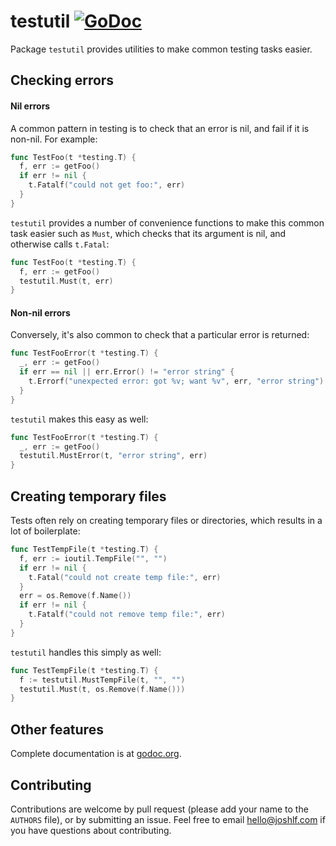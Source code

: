 <!--
Copyright 2016 The Authors. All rights reserved.
Use of this source code is governed by a BSD-style
license that can be found in the LICENSE file.
-->

# testutil [![GoDoc](https://godoc.org/github.com/joshlf/testutil?status.svg)](https://godoc.org/github.com/joshlf/testutil)

Package `testutil` provides utilities to make common testing tasks easier.

## Checking errors

#### Nil errors

A common pattern in testing is to check that an error is nil, and fail if it is
non-nil. For example:

``` go
func TestFoo(t *testing.T) {
  f, err := getFoo()
  if err != nil {
    t.Fatalf("could not get foo:", err)
  }
}
```

`testutil` provides a number of convenience functions to make this common task easier such as `Must`, which checks that its argument is nil, and otherwise calls `t.Fatal`:

``` go
func TestFoo(t *testing.T) {
  f, err := getFoo()
  testutil.Must(t, err)
}
```

#### Non-nil errors

Conversely, it's also common to check that a particular error is returned:

``` go
func TestFooError(t *testing.T) {
  _, err := getFoo()
  if err == nil || err.Error() != "error string" {
    t.Errorf("unexpected error: got %v; want %v", err, "error string")
  }
}
```

`testutil` makes this easy as well:

``` go
func TestFooError(t *testing.T) {
  _, err := getFoo()
  testutil.MustError(t, "error string", err)
}
```

## Creating temporary files

Tests often rely on creating temporary files or directories, which results in a lot of boilerplate:

``` go
func TestTempFile(t *testing.T) {
  f, err := ioutil.TempFile("", "")
  if err != nil {
    t.Fatal("could not create temp file:", err)
  }
  err = os.Remove(f.Name())
  if err != nil {
    t.Fatalf("could not remove temp file:", err)
  }
}
```

`testutil` handles this simply as well:

``` go
func TestTempFile(t *testing.T) {
  f := testutil.MustTempFile(t, "", "")
  testutil.Must(t, os.Remove(f.Name()))
}
```

## Other features

Complete documentation is at [godoc.org](https://godoc.org/github.com/joshlf/testutil).

## Contributing

Contributions are welcome by pull request (please add your name to the `AUTHORS` file), or by submitting an issue. Feel free to email [hello@joshlf.com](mailto:hello@joshlf.com) if you have questions about contributing.
